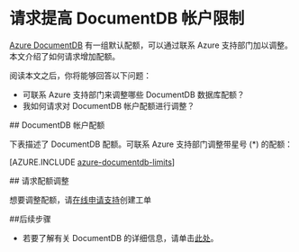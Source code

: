 <properties
	pageTitle="请求增加 DocumentDB 帐户配额 | Azure"
	description="了解如何请求对 DocumentDB 数据库配额（如文档存储空间和每个集合的吞吐量）的调整。"
	services="documentdb"
	authors="AndrewHoh"
	manager="jhubbard"
	editor="monicar"
	documentationCenter=""/>

<tags
	ms.service="documentdb"
	ms.date="07/14/2016"
	wacn.date="08/01/2016"/>

# 请求提高 DocumentDB 帐户限制

[Azure DocumentDB](/services/documentdb/) 有一组默认配额，可以通过联系 Azure 支持部门加以调整。本文介绍了如何请求增加配额。

阅读本文之后，你将能够回答以下问题：

-	可联系 Azure 支持部门来调整哪些 DocumentDB 数据库配额？
-	我如何请求对 DocumentDB 帐户配额进行调整？

##<a id="Quotas"></a> DocumentDB 帐户配额

下表描述了 DocumentDB 配额。可联系 Azure 支持部门调整带星号 (*) 的配额：

[AZURE.INCLUDE [azure-documentdb-limits](../../includes/azure-documentdb-limits.md)]


##<a id="RequestQuotaIncrease"></a> 请求配额调整

想要调整配额，请[在线申请支持](/support/support-ticket-form/?l=zh-cn)创建工单

##<a name="NextSteps"></a>后续步骤
- 若要了解有关 DocumentDB 的详细信息，请单击[此处](/services/documentdb/)。

<!---HONumber=Mooncake_0725_2016-->